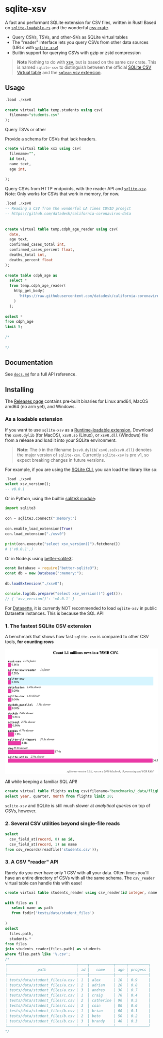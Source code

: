 # sqlite-xsv

A fast and performant SQLite extension for CSV files, written in Rust! Based on [`sqlite-loadable-rs`](https://github.com/asg017/sqlite-loadable-rs) and the wonderful [csv crate](https://github.com/BurntSushi/rust-csv).

- Query CSVs, TSVs, and other-SVs as SQLite virtual tables
- The "reader" interface lets you query CSVs from other data sources (URLs with [`sqlite-xsv`](https://github.com/asg017/sqlite-xsv))
- Builtin support for querying CSVs with gzip or zstd compression

> **Note**
> Nothing to do with [xsv](https://github.com/BurntSushi/xsv), but is based on the same csv crate. This is named `sqlite-xsv` to distinguish between the official [SQLite CSV Virtual table](https://www.sqlite.org/csv.html) and the [`sqlean` vsv extension](https://github.com/nalgeon/sqlean/blob/main/docs/vsv.md).

## Usage

```sql
.load ./xsv0

create virtual table temp.students using csv(
  filename="students.csv"
);
```

Query TSVs or other

Provide a schema for CSVs that lack headers.

```sql
create virtual table xxx using csv(
  filename="",
  id text,
  name text,
  age int,

);
```

Query CSVs from HTTP endpoints, with the reader API and [`sqlite-xsv`](https://github.com/asg017/sqlite-xsv). Note: Only works for CSVs that work in memory, for now.

```sql
.load ./xsv0
-- Reading a CSV from the wonderful LA Times COVID proejct
-- https://github.com/datadesk/california-coronavirus-data


create virtual table temp.cdph_age_reader using csv(
  date,
  age text,
  confirmed_cases_total int,
  confirmed_cases_percent float,
  deaths_total int,
  deaths_percent float
);

create table cdph_age as
  select *
  from temp.cdph_age_reader(
    http_get_body(
      'https://raw.githubusercontent.com/datadesk/california-coronavirus-data/master/cdph-age.csv'
    )
  );

select *
from cdph_age
limit 5;

/*

*/
```

## Documentation

See [`docs.md`](./docs.md) for a full API reference.

## Installing

The [Releases page](https://github.com/asg017/sqlite-xsv/releases) contains pre-built binaries for Linux amd64, MacOS amd64 (no arm yet), and Windows.

### As a loadable extension

If you want to use `sqlite-xsv` as a [Runtime-loadable extension](https://www.sqlite.org/loadext.html), Download the `xsv0.dylib` (for MacOS), `xsv0.so` (Linux), or `xsv0.dll` (Windows) file from a release and load it into your SQLite environment.

> **Note:**
> The `0` in the filename (`xsv0.dylib`/ `xsv0.so`/`xsv0.dll`) denotes the major version of `sqlite-xsv`. Currently `sqlite-xsv` is pre v1, so expect breaking changes in future versions.

For example, if you are using the [SQLite CLI](https://www.sqlite.org/cli.html), you can load the library like so:

```sql
.load ./xsv0
select xsv_version();
-- v0.0.1
```

Or in Python, using the builtin [sqlite3 module](https://docs.python.org/3/library/sqlite3.html):

```python
import sqlite3

con = sqlite3.connect(":memory:")

con.enable_load_extension(True)
con.load_extension("./xsv0")

print(con.execute("select xsv_version()").fetchone())
# ('v0.0.1',)
```

Or in Node.js using [better-sqlite3](https://github.com/WiseLibs/better-sqlite3):

```javascript
const Database = require("better-sqlite3");
const db = new Database(":memory:");

db.loadExtension("./xsv0");

console.log(db.prepare("select xsv_version()").get());
// { 'xsv_version()': 'v0.0.1' }
```

For [Datasette](https://datasette.io/), it is currently NOT recommended to load `sqlite-xsv` in public Datasette instances. This is because the SQL API

### 1. The fastest SQLite CSV extension

A benchmark that shows how fast `sqlite-xsv` is compared to other CSV tools, **for counting rows**

![](./benchmarks/count.png)

All while keeping a familiar SQL API!

```sql
create virtual table flights using csv(filename="benchmarks/_data/flights.csv");
select year, quarter, month from flights limit 20;
```

`sqlite-xsv` and SQLite is still much slower at _analytical queries_ on top of CSVs, however.

### 2. Several CSV utilities beyond single-file reads

```sql
select
  csv_field_at(record, 0) as id,
  csv_field_at(record, 1) as name
from csv_records(readfile('students.csv'));
```

### 3. A CSV "reader" API

Rarely do you ever have only 1 CSV with all your data. Often times you'll have an entire directory of CSVs with all the same schema. The `csv_reader` virtual table can handle this with ease!

```sql
create virtual table students_reader using csv_reader(id integer, name text, age integer, progess real);

with files as (
   select name as path
   from fsdir('tests/data/student_files')

)
select
  files.path,
  students.*
from files
join students_reader(files.path) as students
where files.path like '%.csv';
/*
┌────────────────────────────────┬────┬───────────┬─────┬─────────┐
│              path              │ id │   name    │ age │ progess │
├────────────────────────────────┼────┼───────────┼─────┼─────────┤
│ tests/data/student_files/a.csv │ 1  │ alex      │ 10  │ 0.9     │
│ tests/data/student_files/a.csv │ 2  │ adrian    │ 20  │ 0.8     │
│ tests/data/student_files/a.csv │ 3  │ andres    │ 30  │ 0.7     │
│ tests/data/student_files/c.csv │ 1  │ craig     │ 70  │ 0.4     │
│ tests/data/student_files/c.csv │ 2  │ catherine │ 90  │ 0.5     │
│ tests/data/student_files/c.csv │ 3  │ coin      │ 80  │ 0.6     │
│ tests/data/student_files/b.csv │ 1  │ brian     │ 60  │ 0.1     │
│ tests/data/student_files/b.csv │ 2  │ beto      │ 50  │ 0.2     │
│ tests/data/student_files/b.csv │ 3  │ brandy    │ 40  │ 0.3     │
└────────────────────────────────┴────┴───────────┴─────┴─────────┘
*/
```
